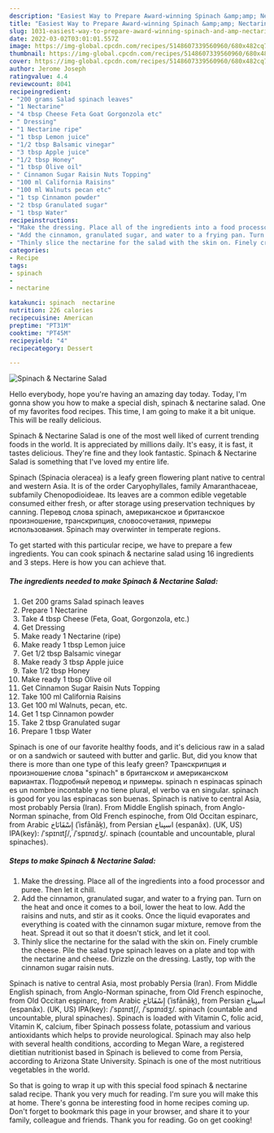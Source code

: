 ```yaml
---
description: "Easiest Way to Prepare Award-winning Spinach &amp;amp; Nectarine Salad"
title: "Easiest Way to Prepare Award-winning Spinach &amp;amp; Nectarine Salad"
slug: 1031-easiest-way-to-prepare-award-winning-spinach-and-amp-nectarine-salad
date: 2022-03-02T03:01:01.557Z
image: https://img-global.cpcdn.com/recipes/5148607339560960/680x482cq70/spinach-nectarine-salad-recipe-main-photo.jpg
thumbnail: https://img-global.cpcdn.com/recipes/5148607339560960/680x482cq70/spinach-nectarine-salad-recipe-main-photo.jpg
cover: https://img-global.cpcdn.com/recipes/5148607339560960/680x482cq70/spinach-nectarine-salad-recipe-main-photo.jpg
author: Jerome Joseph
ratingvalue: 4.4
reviewcount: 8041
recipeingredient:
- "200 grams Salad spinach leaves"
- "1 Nectarine"
- "4 tbsp Cheese Feta Goat Gorgonzola etc"
- " Dressing"
- "1 Nectarine ripe"
- "1 tbsp Lemon juice"
- "1/2 tbsp Balsamic vinegar"
- "3 tbsp Apple juice"
- "1/2 tbsp Honey"
- "1 tbsp Olive oil"
- " Cinnamon Sugar Raisin Nuts Topping"
- "100 ml California Raisins"
- "100 ml Walnuts pecan etc"
- "1 tsp Cinnamon powder"
- "2 tbsp Granulated sugar"
- "1 tbsp Water"
recipeinstructions:
- "Make the dressing. Place all of the ingredients into a food processor and puree. Then let it chill."
- "Add the cinnamon, granulated sugar, and water to a frying pan. Turn on the heat and once it comes to a boil, lower the heat to low. Add the raisins and nuts, and stir as it cooks. Once the liquid evaporates and everything is coated with the cinnamon sugar mixture, remove from the heat. Spread it out so that it doesn&#39;t stick, and let it cool."
- "Thinly slice the nectarine for the salad with the skin on. Finely crumble the cheese. Pile the salad type spinach leaves on a plate and top with the nectarine and cheese. Drizzle on the dressing. Lastly, top with the cinnamon sugar raisin nuts."
categories:
- Recipe
tags:
- spinach
- 
- nectarine

katakunci: spinach  nectarine 
nutrition: 226 calories
recipecuisine: American
preptime: "PT31M"
cooktime: "PT45M"
recipeyield: "4"
recipecategory: Dessert

---
```



![Spinach &amp; Nectarine Salad](https://img-global.cpcdn.com/recipes/5148607339560960/680x482cq70/spinach-nectarine-salad-recipe-main-photo.jpg)

Hello everybody, hope you're having an amazing day today. Today, I'm gonna show you how to make a special dish, spinach &amp; nectarine salad. One of my favorites food recipes. This time, I am going to make it a bit unique. This will be really delicious.

Spinach &amp; Nectarine Salad is one of the most well liked of current trending foods in the world. It is appreciated by millions daily. It's easy, it is fast, it tastes delicious. They're fine and they look fantastic. Spinach &amp; Nectarine Salad is something that I've loved my entire life.

Spinach (Spinacia oleracea) is a leafy green flowering plant native to central and western Asia. It is of the order Caryophyllales, family Amaranthaceae, subfamily Chenopodioideae. Its leaves are a common edible vegetable consumed either fresh, or after storage using preservation techniques by canning. Перевод слова spinach, американское и британское произношение, транскрипция, словосочетания, примеры использования. Spinach may overwinter in temperate regions.


To get started with this particular recipe, we have to prepare a few ingredients. You can cook spinach &amp; nectarine salad using 16 ingredients and 3 steps. Here is how you can achieve that.

<!--inarticleads1-->

##### The ingredients needed to make Spinach &amp; Nectarine Salad:

1. Get 200 grams Salad spinach leaves
1. Prepare 1 Nectarine
1. Take 4 tbsp Cheese (Feta, Goat, Gorgonzola, etc.)
1. Get  Dressing
1. Make ready 1 Nectarine (ripe)
1. Make ready 1 tbsp Lemon juice
1. Get 1/2 tbsp Balsamic vinegar
1. Make ready 3 tbsp Apple juice
1. Take 1/2 tbsp Honey
1. Make ready 1 tbsp Olive oil
1. Get  Cinnamon Sugar Raisin Nuts Topping
1. Take 100 ml California Raisins
1. Get 100 ml Walnuts, pecan, etc.
1. Get 1 tsp Cinnamon powder
1. Take 2 tbsp Granulated sugar
1. Prepare 1 tbsp Water


Spinach is one of our favorite healthy foods, and it&#39;s delicious raw in a salad or on a sandwich or sauteed with butter and garlic. But, did you know that there is more than one type of this leafy green? Транскрипция и произношение слова &#34;spinach&#34; в британском и американском вариантах. Подробный перевод и примеры. spinach n espinacas spinach es un nombre incontable y no tiene plural, el verbo va en singular. spinach is good for you las espinacas son buenas. Spinach is native to central Asia, most probably Persia (Iran). From Middle English spinach, from Anglo-Norman spinache, from Old French espinoche, from Old Occitan espinarc, from Arabic إِسْفَانَاخ‎ (ʾisfānāḵ), from Persian اسپناخ‎ (espanâx). (UK, US) IPA(key): /ˈspɪnɪtʃ/, /ˈspɪnɪdʒ/. spinach (countable and uncountable, plural spinaches). 

<!--inarticleads2-->

##### Steps to make Spinach &amp; Nectarine Salad:

1. Make the dressing. Place all of the ingredients into a food processor and puree. Then let it chill.
1. Add the cinnamon, granulated sugar, and water to a frying pan. Turn on the heat and once it comes to a boil, lower the heat to low. Add the raisins and nuts, and stir as it cooks. Once the liquid evaporates and everything is coated with the cinnamon sugar mixture, remove from the heat. Spread it out so that it doesn&#39;t stick, and let it cool.
1. Thinly slice the nectarine for the salad with the skin on. Finely crumble the cheese. Pile the salad type spinach leaves on a plate and top with the nectarine and cheese. Drizzle on the dressing. Lastly, top with the cinnamon sugar raisin nuts.


Spinach is native to central Asia, most probably Persia (Iran). From Middle English spinach, from Anglo-Norman spinache, from Old French espinoche, from Old Occitan espinarc, from Arabic إِسْفَانَاخ‎ (ʾisfānāḵ), from Persian اسپناخ‎ (espanâx). (UK, US) IPA(key): /ˈspɪnɪtʃ/, /ˈspɪnɪdʒ/. spinach (countable and uncountable, plural spinaches). Spinach is loaded with Vitamin C, folic acid, Vitamin K, calcium, fiber Spinach possess folate, potassium and various antioxidants which helps to provide neurological. Spinach may also help with several health conditions, according to Megan Ware, a registered dietitian nutritionist based in Spinach is believed to come from Persia, according to Arizona State University. Spinach is one of the most nutritious vegetables in the world. 

So that is going to wrap it up with this special food spinach &amp; nectarine salad recipe. Thank you very much for reading. I'm sure you will make this at home. There's gonna be interesting food in home recipes coming up. Don't forget to bookmark this page in your browser, and share it to your family, colleague and friends. Thank you for reading. Go on get cooking!
